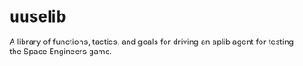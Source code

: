 # uuselib
A library of functions, tactics, and goals for driving an aplib agent for testing the Space Engineers game.
